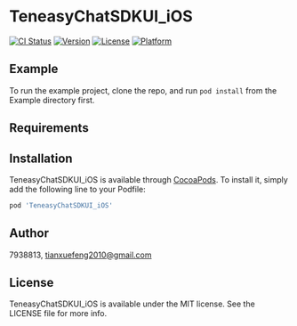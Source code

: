 # TeneasyChatSDKUI_iOS

[![CI Status](https://img.shields.io/travis/7938813/TeneasyChatSDKUI_iOS.svg?style=flat)](https://travis-ci.org/7938813/TeneasyChatSDKUI_iOS)
[![Version](https://img.shields.io/cocoapods/v/TeneasyChatSDKUI_iOS.svg?style=flat)](https://cocoapods.org/pods/TeneasyChatSDKUI_iOS)
[![License](https://img.shields.io/cocoapods/l/TeneasyChatSDKUI_iOS.svg?style=flat)](https://cocoapods.org/pods/TeneasyChatSDKUI_iOS)
[![Platform](https://img.shields.io/cocoapods/p/TeneasyChatSDKUI_iOS.svg?style=flat)](https://cocoapods.org/pods/TeneasyChatSDKUI_iOS)

## Example

To run the example project, clone the repo, and run `pod install` from the Example directory first.

## Requirements

## Installation

TeneasyChatSDKUI_iOS is available through [CocoaPods](https://cocoapods.org). To install
it, simply add the following line to your Podfile:

```ruby
pod 'TeneasyChatSDKUI_iOS'
```

## Author

7938813, tianxuefeng2010@gmail.com

## License

TeneasyChatSDKUI_iOS is available under the MIT license. See the LICENSE file for more info.
